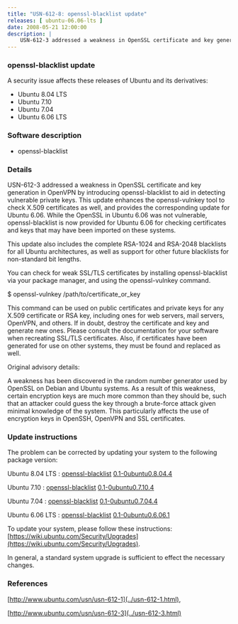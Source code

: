 ```yaml
---
title: "USN-612-8: openssl-blacklist update"
releases: [ ubuntu-06.06-lts ]
date: 2008-05-21 12:00:00
description: |
    USN-612-3 addressed a weakness in OpenSSL certificate and key generation in OpenVPN by introducing openssl-blacklist to aid in detecting vulnerable private keys. This update enhances the openssl-vulnkey tool to check X.509 certificates as well, and provides the corresponding update for Ubuntu 6.06. While the OpenSSL in Ubuntu 6.06 was not vulnerable, openssl-blacklist is now provided for Ubuntu 6.06 for checking certificates and keys that may have been imported on these systems.
---
```


### openssl-blacklist update

A security issue affects these releases of Ubuntu and its derivatives:

* Ubuntu 8.04 LTS
* Ubuntu 7.10
* Ubuntu 7.04
* Ubuntu 6.06 LTS

### Software description

* openssl-blacklist 

### Details

USN-612-3 addressed a weakness in OpenSSL certificate and key generation in OpenVPN by introducing openssl-blacklist to aid in detecting vulnerable private keys. This update enhances the openssl-vulnkey tool to check X.509 certificates as well, and provides the corresponding update for Ubuntu 6.06. While the OpenSSL in Ubuntu 6.06 was not vulnerable, openssl-blacklist is now provided for Ubuntu 6.06 for checking certificates and keys that may have been imported on these systems.

This update also includes the complete RSA-1024 and RSA-2048 blacklists for all Ubuntu architectures, as well as support for other future blacklists for non-standard bit lengths.

You can check for weak SSL/TLS certificates by installing openssl-blacklist via your package manager, and using the openssl-vulnkey command.

$ openssl-vulnkey /path/to/certificate_or_key

This command can be used on public certificates and private keys for any X.509 certificate or RSA key, including ones for web servers, mail servers, OpenVPN, and others. If in doubt, destroy the certificate and key and generate new ones. Please consult the documentation for your software when recreating SSL/TLS certificates. Also, if certificates have been generated for use on other systems, they must be found and replaced as well.

Original advisory details:

 A weakness has been discovered in the random number generator used by OpenSSL on Debian and Ubuntu systems. As a result of this weakness, certain encryption keys are much more common than they should be, such that an attacker could guess the key through a brute-force attack given minimal knowledge of the system. This particularly affects the use of encryption keys in OpenSSH, OpenVPN and SSL certificates. 

### Update instructions

The problem can be corrected by updating your system to the following package version:

Ubuntu 8.04 LTS
 : [openssl-blacklist](https://launchpad.net/ubuntu/+source/openssl-blacklist) <span> [0.1-0ubuntu0.8.04.4](https://launchpad.net/ubuntu/+source/openssl-blacklist/0.1-0ubuntu0.8.04.4) </span> 

Ubuntu 7.10
 : [openssl-blacklist](https://launchpad.net/ubuntu/+source/openssl-blacklist) <span> [0.1-0ubuntu0.7.10.4](https://launchpad.net/ubuntu/+source/openssl-blacklist/0.1-0ubuntu0.7.10.4) </span> 

Ubuntu 7.04
 : [openssl-blacklist](https://launchpad.net/ubuntu/+source/openssl-blacklist) <span> [0.1-0ubuntu0.7.04.4](https://launchpad.net/ubuntu/+source/openssl-blacklist/0.1-0ubuntu0.7.04.4) </span> 

Ubuntu 6.06 LTS
 : [openssl-blacklist](https://launchpad.net/ubuntu/+source/openssl-blacklist) <span> [0.1-0ubuntu0.6.06.1](https://launchpad.net/ubuntu/+source/openssl-blacklist/0.1-0ubuntu0.6.06.1) </span> 

To update your system, please follow these instructions: [https://wiki.ubuntu.com/Security/Upgrades](https://wiki.ubuntu.com/Security/Upgrades).

In general, a standard system upgrade is sufficient to effect the necessary changes. 

### References

 [http://www.ubuntu.com/usn/usn-612-1](../usn-612-1.html), 

 [http://www.ubuntu.com/usn/usn-612-3](../usn-612-3.html)
 
